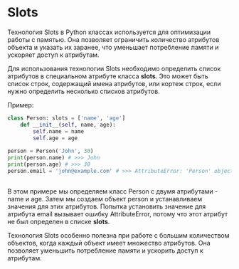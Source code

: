# Slots

Технология Slots в Python классах используется для оптимизации работы с памятью. Она позволяет ограничить количество атрибутов объекта и указать их заранее, что уменьшает потребление памяти и ускоряет доступ к атрибутам.

Для использования технологии Slots необходимо определить список атрибутов в специальном атрибуте класса **slots**. Это может быть список строк, содержащий имена атрибутов, или кортеж строк, если нужно определить несколько списков атрибутов.

Пример:

```python
class Person: slots = ['name', 'age']
    def __init__(self, name, age):
        self.name = name
        self.age = age
        
person = Person('John', 30) 
print(person.name) # >>> John 
print(person.age) # >>> 30
person.email = 'john@example.com' # >>> AttributeError: 'Person' object has no attribute 'email'
    
```

В этом примере мы определяем класс Person с двумя атрибутами - name и age. Затем мы создаем объект person и устанавливаем значения для этих атрибутов. Попытка установить значение для атрибута email вызывает ошибку AttributeError, потому что этот атрибут не был определен в списке **slots**.

Технология Slots особенно полезна при работе с большим количеством объектов, когда каждый объект имеет множество атрибутов. Она позволяет уменьшить потребление памяти и ускорить доступ к атрибутам.
